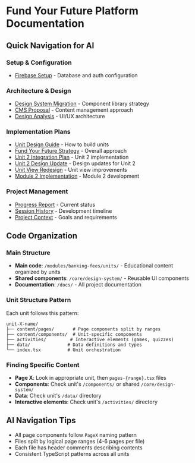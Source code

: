 # Fund Your Future Platform Documentation

## Quick Navigation for AI

### Setup & Configuration
- [Firebase Setup](setup/FIREBASE_SETUP.md) - Database and auth configuration

### Architecture & Design
- [Design System Migration](architecture/DESIGN_SYSTEM_MIGRATION.md) - Component library strategy
- [CMS Proposal](architecture/CMS_PROPOSAL.md) - Content management approach
- [Design Analysis](architecture/DESIGN_ANALYSIS.md) - UI/UX architecture

### Implementation Plans
- [Unit Design Guide](implementation/unit-design-guide.md) - How to build units
- [Fund Your Future Strategy](implementation/FUND_YOUR_FUTURE_DESIGN_IMPLEMENTATION_STRATEGY.md) - Overall approach
- [Unit 2 Integration Plan](implementation/UNIT_2_INTEGRATED_IMPLEMENTATION_PLAN.md) - Unit 2 implementation
- [Unit 2 Design Update](implementation/UNIT_2_DESIGN_UPDATE_PLAN.md) - Design updates for Unit 2
- [Unit View Redesign](implementation/UNIT_VIEW_REDESIGN_PLAN.md) - Unit view improvements
- [Module 2 Implementation](implementation/MODULE_2_IMPLEMENTATION_PLAN.md) - Module 2 development

### Project Management
- [Progress Report](project-management/PROGRESS_REPORT.md) - Current status
- [Session History](project-management/SESSION_HISTORY.md) - Development timeline
- [Project Context](project-management/PROJECT_CONTEXT.md) - Goals and requirements

## Code Organization

### Main Structure
- **Main code**: `/modules/banking-fees/units/` - Educational content organized by units
- **Shared components**: `/core/design-system/` - Reusable UI components
- **Documentation**: `/docs/` - All project documentation

### Unit Structure Pattern
Each unit follows this pattern:
```
unit-X-name/
├── content/pages/       # Page components split by ranges
├── content/components/  # Unit-specific components
├── activities/         # Interactive elements (games, quizzes)
├── data/              # Data definitions and types
└── index.tsx          # Unit orchestration
```

### Finding Specific Content
- **Page X**: Look in appropriate unit, then `pages-{range}.tsx` files
- **Components**: Check unit's `/components/` or shared `/core/design-system/`
- **Data**: Check unit's `/data/` directory
- **Interactive elements**: Check unit's `/activities/` directory

## AI Navigation Tips
- All page components follow `PageX` naming pattern
- Files split by logical page ranges (4-6 pages per file)
- Each file has header comments describing contents
- Consistent TypeScript patterns across all units
